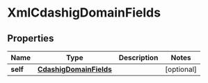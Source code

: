 
# XmlCdashigDomainFields

## Properties
| Name | Type | Description | Notes |
| ------------ | ------------- | ------------- | ------------- |
| **self** | [**CdashigDomainFields**](CdashigDomainFields.md) |  |  [optional] |



